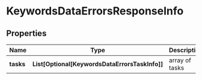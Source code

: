 # KeywordsDataErrorsResponseInfo


## Properties

| Name | Type | Description | Notes |
|------------ | ------------- | ------------- | -------------|
**tasks** | **List[Optional[KeywordsDataErrorsTaskInfo]]** | array of tasks |[optional]|
